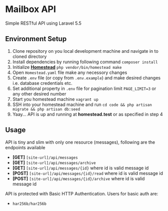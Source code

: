 # Mailbox API

Simple RESTful API using Laravel 5.5 

## Environment Setup

1. Clone repository on you local development machine and navigate in to cloned directory
2. Install dependencies by running following command `composer install`
3. Initialize **[Homestead](https://laravel.com/docs/5.5/homestead)** `php vendor/bin/homestead make`
4. Open `Homestead.yaml` file make any necessory changes
5. Create `.env` file (or copy from `.env.example`) and make desired changes i.e. database credentials etc.
6. Set additional property in `.env` file for pagination limit `PAGE_LIMIT=3` or any other desired number
7. Start you homestead machine `vagrant up`
8. SSH into your homestead machine and run `cd code && php artisan migrate && php artisan db:seed`
9. Yaay... API is up and running at **homestead.test** or as specified in step 4

## Usage

API is tiny and slim with only one resource (messages), following are the endpoints available

- **[GET]** `[site-url]/api/messages`
- **[GET]** `[site-url]/api/messages/archive`
- **[GET]** `[site-url]/api/messages/{id}` where id is valid message id
- **[POST]** `[site-url]/api/messages/{id}/read` where id is valid message id
- **[POST]** `[site-url]/api/messages/{id}/archive` where id is valid message id

API is protected with Basic HTTP Authentication. Users for basic auth are:

- `har256b/har256b`
